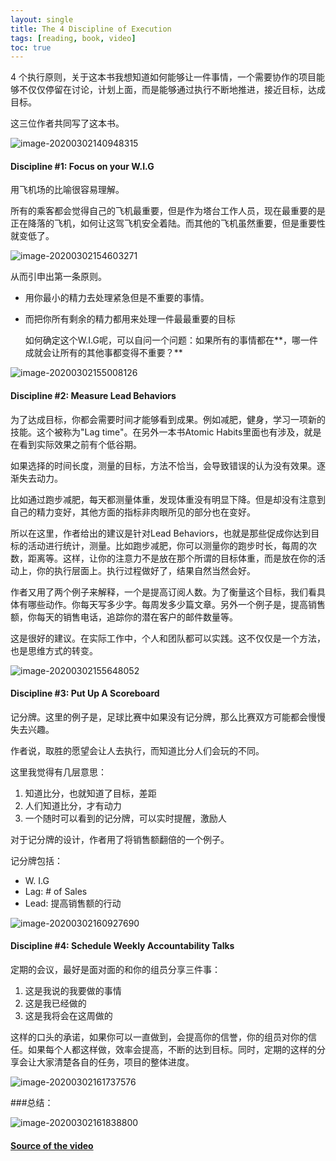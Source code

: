 ```yaml
---
layout: single
title: The 4 Discipline of Execution
tags: [reading, book, video]
toc: true
---
```


4 个执行原则，关于这本书我想知道如何能够让一件事情，一个需要协作的项目能够不仅仅停留在讨论，计划上面，而是能够通过执行不断地推进，接近目标，达成目标。

这三位作者共同写了这本书。

![image-20200302140948315](../assets/img/image-20200302140948315.png)

#### Discipline #1: Focus on your W.I.G

用飞机场的比喻很容易理解。

所有的乘客都会觉得自己的飞机最重要，但是作为塔台工作人员，现在最重要的是正在降落的飞机，如何让这驾飞机安全着陆。而其他的飞机虽然重要，但是重要性就变低了。

![image-20200302154603271](../assets/img/image-20200302154603271.png)



从而引申出第一条原则。

- 用你最小的精力去处理紧急但是不重要的事情。

- 而把你所有剩余的精力都用来处理一件最最重要的目标

  如何确定这个W.I.G呢，可以自问一个问题：如果所有的事情都在**，哪一件成就会让所有的其他事都变得不重要？**

![image-20200302155008126](../assets/img/image-20200302155008126.png)



#### Discipline #2: Measure Lead Behaviors

为了达成目标，你都会需要时间才能够看到成果。例如减肥，健身，学习一项新的技能。这个被称为"Lag time"。在另外一本书Atomic Habits里面也有涉及，就是在看到实际效果之前有个低谷期。

如果选择的时间长度，测量的目标，方法不恰当，会导致错误的认为没有效果。逐渐失去动力。

比如通过跑步减肥，每天都测量体重，发现体重没有明显下降。但是却没有注意到自己的精力变好，其他方面的指标非肉眼所见的部分也在变好。

所以在这里，作者给出的建议是针对Lead Behaviors，也就是那些促成你达到目标的活动进行统计，测量。比如跑步减肥，你可以测量你的跑步时长，每周的次数，距离等。这样，让你的注意力不是放在那个所谓的目标体重，而是放在你的活动上，你的执行层面上。执行过程做好了，结果自然当然会好。

作者又用了两个例子来解释，一个是提高订阅人数。为了衡量这个目标，我们看具体有哪些动作。你每天写多少字。每周发多少篇文章。另外一个例子是，提高销售额，你每天的销售电话，追踪你的潜在客户的邮件数量等。

这是很好的建议。在实际工作中，个人和团队都可以实践。这不仅仅是一个方法，也是思维方式的转变。

![image-20200302155648052](../assets/img/image-20200302155648052.png)

#### Discipline #3: Put Up A Scoreboard

记分牌。这里的例子是，足球比赛中如果没有记分牌，那么比赛双方可能都会慢慢失去兴趣。

作者说，取胜的愿望会让人去执行，而知道比分人们会玩的不同。

这里我觉得有几层意思：

1. 知道比分，也就知道了目标，差距
2. 人们知道比分，才有动力
3. 一个随时可以看到的记分牌，可以实时提醒，激励人

对于记分牌的设计，作者用了将销售额翻倍的一个例子。

记分牌包括：

- W. I.G
- Lag: # of Sales
- Lead: 提高销售额的行动

![image-20200302160927690](../assets/img/image-20200302160927690.png)

#### Discipline #4: Schedule Weekly Accountability Talks

定期的会议，最好是面对面的和你的组员分享三件事：

1. 这是我说的我要做的事情
2. 这是我已经做的
3. 这是我将会在这周做的

这样的口头的承诺，如果你可以一直做到，会提高你的信誉，你的组员对你的信任。如果每个人都这样做，效率会提高，不断的达到目标。同时，定期的这样的分享会让大家清楚各自的任务，项目的整体进度。

![image-20200302161737576](../assets/img/image-20200302161737576.png)



###总结：

![image-20200302161838800](../assets/img/image-20200302161838800.png)

#### [Source of the video](https://www.youtube.com/watch?v=2HKn49r3-Ko&list=PL4onSbRkB5zIGhEjVwzwkHuuCtQHss6hN&index=9&t=0s)

